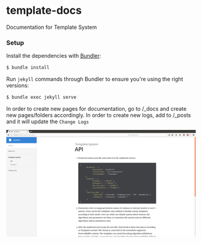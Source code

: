 # template-docs
Documentation for Template System


### Setup

Install the dependencies with [Bundler](http://bundler.io/):

~~~bash
$ bundle install
~~~

Run `jekyll` commands through Bundler to ensure you're using the right versions:

~~~bash
$ bundle exec jekyll serve
~~~

In order to create new pages for documentation, go to /_docs and create new pages/folders accordingly.
In order to create new logs, add to /_posts and it will update the `Change Logs` 


![Screenshot](/images/_screenshot.png)
